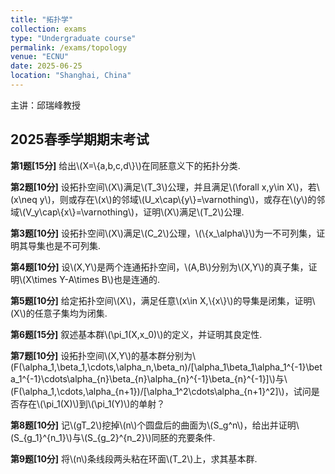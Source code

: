 ```yaml
---
title: "拓扑学"
collection: exams
type: "Undergraduate course"
permalink: /exams/topology
venue: "ECNU"
date: 2025-06-25
location: "Shanghai, China"
---
```

主讲：邱瑞峰教授

## 2025春季学期期末考试

**第1题[15分]**
给出\\(X=\\{a,b,c,d\\}\\)在同胚意义下的拓扑分类.

**第2题[10分]**
设拓扑空间\\(X\\)满足\\(T_3\\)公理，并且满足\\(\forall x,y\in X\\)，若\\(x\neq y\\)，则或存在\\(x\\)的邻域\\(U_x\cap\\{y\\}=\varnothing\\)，或存在\\(y\\)的邻域\\(V_y\cap\\{x\\}=\varnothing\\)，证明\\(X\\)满足\\(T_2\\)公理.

**第3题[10分]**
设拓扑空间\\(X\\)满足\\(C_2\\)公理，\\(\\{x_\alpha\\}\\)为一不可列集，证明其导集也是不可列集.

**第4题[10分]**
设\\(X,Y\\)是两个连通拓扑空间，\\(A,B\\)分别为\\(X,Y\\)的真子集，证明\\(X\times Y-A\times B\\)也是连通的.

**第5题[10分]**
给定拓扑空间\\(X\\)，满足任意\\(x\in X,\\{x\\}\\)的导集是闭集，证明\\(X\\)的任意子集均为闭集.

**第6题[15分]**
叙述基本群\\(\pi_1(X,x_0)\\)的定义，并证明其良定性.

**第7题[10分]**
设拓扑空间\\(X,Y\\)的基本群分别为\\(F(\alpha_1,\beta_1,\cdots,\alpha_n,\beta_n)/[\alpha_1\beta_1\alpha_1^{-1}\beta_1^{-1}\cdots\alpha_{n}\beta_{n}\alpha_{n}^{-1}\beta_{n}^{-1}]\\)与\\(F(\alpha_1,\cdots,\alpha_{n+1})/[\alpha_1^2\cdots\alpha_{n+1}^2]\\)，试问是否存在\\(\pi_1(X)\\)到\\(\pi_1(Y)\\)的单射？

**第8题[10分]**
记\\(gT_2\\)挖掉\\(n\\)个圆盘后的曲面为\\(S_g^n\\)，给出并证明\\(S_{g_1}^{n_1}\\)与\\(S_{g_2}^{n_2}\\)同胚的充要条件.

**第9题[10分]**
将\\(n\\)条线段两头粘在环面\\(T_2\\)上，求其基本群.
